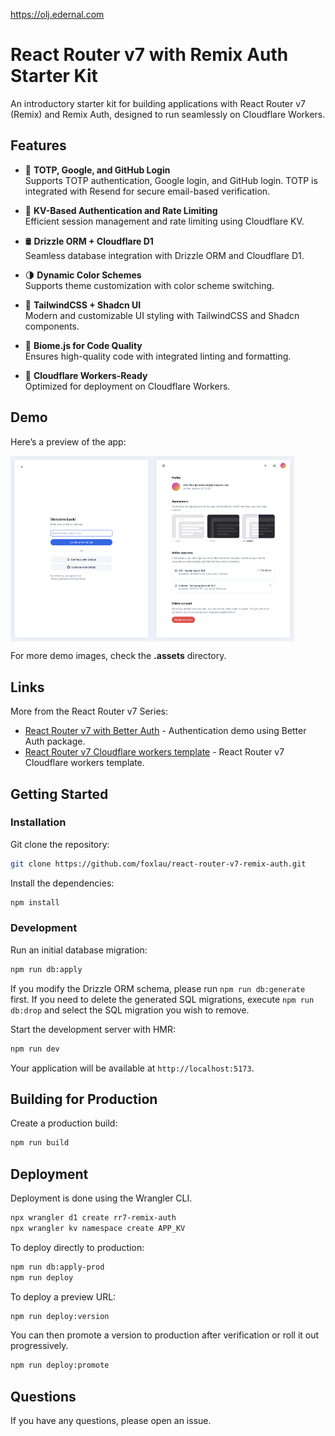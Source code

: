 
https://olj.edernal.com

# React Router v7 with Remix Auth Starter Kit

An introductory starter kit for building applications with React Router v7 (Remix) and Remix Auth, designed to run seamlessly on Cloudflare Workers.

## Features
- 🔐 **TOTP, Google, and GitHub Login**  
  Supports TOTP authentication, Google login, and GitHub login. TOTP is integrated with Resend for secure email-based verification.

- 🔑 **KV-Based Authentication and Rate Limiting**  
  Efficient session management and rate limiting using Cloudflare KV.

- 🛢️ **Drizzle ORM + Cloudflare D1**  
  Seamless database integration with Drizzle ORM and Cloudflare D1.

- 🌗 **Dynamic Color Schemes**  
  Supports theme customization with color scheme switching.

- 🎨 **TailwindCSS + Shadcn UI**  
  Modern and customizable UI styling with TailwindCSS and Shadcn components.

- 🧪 **Biome.js for Code Quality**  
  Ensures high-quality code with integrated linting and formatting.

- 🚀 **Cloudflare Workers-Ready**  
  Optimized for deployment on Cloudflare Workers.

## Demo

Here’s a preview of the app:

<div style="display: flex;">
  <img src="./.assets/login.png" width="45%" />
  <img src="./.assets/account.png" width="45%" />
</div>

For more demo images, check the **.assets** directory.


## Links

More from the React Router v7 Series:
- [React Router v7 with Better Auth](https://github.com/foxlau/react-router-v7-better-auth) - Authentication demo using Better Auth package.
- [React Router v7 Cloudflare workers template](https://github.com/foxlau/react-router-v7-cloudflare-workers) - React Router v7 Cloudflare workers template.

## Getting Started

### Installation

Git clone the repository:

```bash
git clone https://github.com/foxlau/react-router-v7-remix-auth.git
```

Install the dependencies:

```bash
npm install
```

### Development

Run an initial database migration:

```bash
npm run db:apply
```

If you modify the Drizzle ORM schema, please run `npm run db:generate` first. If you need to delete the generated SQL migrations, execute `npm run db:drop` and select the SQL migration you wish to remove.

Start the development server with HMR:

```bash
npm run dev
```

Your application will be available at `http://localhost:5173`.

## Building for Production

Create a production build:

```bash
npm run build
```

## Deployment

Deployment is done using the Wrangler CLI.

```bash
npx wrangler d1 create rr7-remix-auth
npx wrangler kv namespace create APP_KV
```

To deploy directly to production:

```sh
npm run db:apply-prod
npm run deploy
```

To deploy a preview URL:

```sh
npm run deploy:version
```

You can then promote a version to production after verification or roll it out progressively.

```sh
npm run deploy:promote
```

## Questions

If you have any questions, please open an issue.
